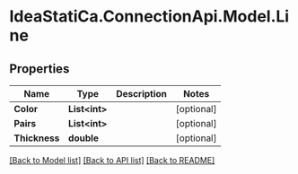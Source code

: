 # IdeaStatiCa.ConnectionApi.Model.Line

## Properties

Name | Type | Description | Notes
------------ | ------------- | ------------- | -------------
**Color** | **List&lt;int&gt;** |  | [optional] 
**Pairs** | **List&lt;int&gt;** |  | [optional] 
**Thickness** | **double** |  | [optional] 

[[Back to Model list]](../README.md#documentation-for-models) [[Back to API list]](../README.md#documentation-for-api-endpoints) [[Back to README]](../README.md)


